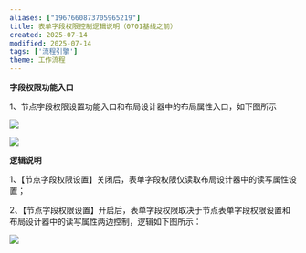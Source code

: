 ```yaml
---
aliases: ["1967660873705965219"]
title: 表单字段权限控制逻辑说明（0701基线之前）
created: 2025-07-14
modified: 2025-07-14
tags: ['流程引擎']
theme: 工作流程
---
```


**字段权限功能入口**

1、节点字段权限设置功能入口和布局设计器中的布局属性入口，如下图所示

![](32cad0fadf6077d551053c8a372e240b.jpg)

![](0aa1229d1c7557bd727c09b5a77def7a.jpg)

**逻辑说明**

1、【节点字段权限设置】关闭后，表单字段权限仅读取布局设计器中的读写属性设置；

2、【节点字段权限设置】开启后，表单字段权限取决于节点表单字段权限设置和布局设计器中的读写属性两边控制，逻辑如下图所示：

![](7c48a79dfa12314636bc166518608c20.jpg)